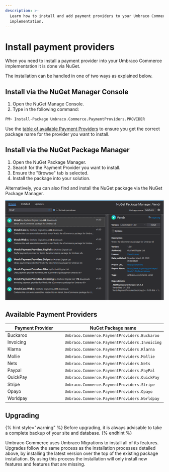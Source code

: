 ```yaml
---
description: >-
  Learn how to install and add payment providers to your Umbraco Commerce
  implementation.
---
```


# Install payment providers

When you need to install a payment provider into your Umbraco Commerce implementation it is done via NuGet.

The installation can be handled in one of two ways as explained below.

## Install via the NuGet Manager Console

1. Open the NuGet Manage Console.
2. Type in the following command:

```bash
PM> Install-Package Umbraco.Commerce.PaymentProviders.PROVIDER
```

Use the [table of available Payment Providers](install-payment-providers.md#available-payment-providers) to ensure you get the correct package name for the provider you want to install.

## Install via the NuGet Package Manager

1. Open the NuGet Package Manager.
2. Search for the Payment Provider you want to install.
3. Ensure the "Browse" tab is selected.
4. Install the package into your solution.

Alternatively, you can also find and install the NuGet package via the NuGet Package Manager.

![Installing Umbraco Commerce via the NuGet Package Manager](media/nuget-package-manager-gui.png)

## Available Payment Providers

<table><thead><tr><th width="181">Payment Provider</th><th>NuGet Package name</th></tr></thead><tbody>

<tr><td>Buckaroo</td><td><code>Umbraco.Commerce.PaymentProviders.Buckaroo</code></td></tr>

<tr><td>Invoicing</td><td><code>Umbraco.Commerce.PaymentProviders.Invoicing</code></td></tr><tr><td>Klarna</td><td><code>Umbraco.Commerce.PaymentProviders.Klarna</code></td></tr><tr><td>Mollie</td><td><code>Umbraco.Commerce.PaymentProviders.Mollie</code></td></tr><tr><td>Nets</td><td><code>Umbraco.Commerce.PaymentProviders.Nets</code></td></tr><tr><td>Paypal</td><td><code>Umbraco.Commerce.PaymentProviders.PayPal</code></td></tr><tr><td>QuickPay</td><td><code>Umbraco.Commerce.PaymentProviders.QuickPay</code></td></tr><tr><td>Stripe</td><td><code>Umbraco.Commerce.PaymentProviders.Stripe</code></td></tr><tr><td>Opayo</td><td><code>Umbraco.Commerce.PaymentProviders.Opayo</code></td></tr><tr><td>Worldpay</td><td><code>Umbraco.Commerce.PaymentProviders.Worldpay</code></td></tr></tbody></table>

## Upgrading

{% hint style="warning" %}
Before upgrading, it is always advisable to take a complete backup of your site and database.
{% endhint %}

Umbraco Commerce uses Umbraco Migrations to install all of its features. Upgrades follow the same process as the installation processes detailed above, by installing the latest version over the top of the existing package installation. By using this process the installation will only install new features and features that are missing.
